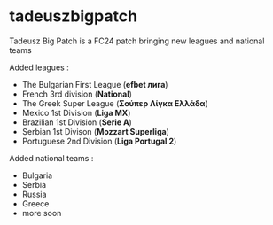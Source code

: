 # tadeuszbigpatch
Tadeusz Big Patch is a FC24 patch bringing new leagues and national teams

Added leagues : 
- The Bulgarian First League (**efbet лига**)
- French 3rd division (**National**)
- The Greek Super League (**Σούπερ Λίγκα Ελλάδα**)
- Mexico 1st Division (**Liga MX**)
- Brazilian 1st Division (**Serie A**)
- Serbian 1st Divison (**Mozzart Superliga**)
- Portuguese 2nd Division (**Liga Portugal 2**)

Added national teams :
- Bulgaria
- Serbia
- Russia
- Greece
- more soon
